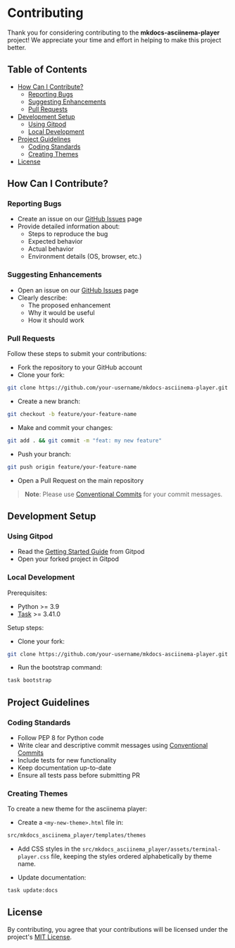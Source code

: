 # Contributing

Thank you for considering contributing to the **mkdocs-asciinema-player** project! We appreciate your time and effort in helping to make this project better.

## Table of Contents

- [How Can I Contribute?](#how-can-i-contribute)
    - [Reporting Bugs](#reporting-bugs)
    - [Suggesting Enhancements](#suggesting-enhancements)
    - [Pull Requests](#pull-requests)
- [Development Setup](#development-setup)
    - [Using Gitpod](#using-gitpod)
    - [Local Development](#local-development)
- [Project Guidelines](#project-guidelines)
    - [Coding Standards](#coding-standards)
    - [Creating Themes](#creating-themes)
- [License](#license)

## How Can I Contribute?

### Reporting Bugs

- Create an issue on our [GitHub Issues](https://github.com/pa-decarvalho/mkdocs-asciinema-player/issues) page
- Provide detailed information about:
    - Steps to reproduce the bug
    - Expected behavior
    - Actual behavior
    - Environment details (OS, browser, etc.)

### Suggesting Enhancements

- Open an issue on our [GitHub Issues](https://github.com/pa-decarvalho/mkdocs-asciinema-player/issues) page
- Clearly describe:
    - The proposed enhancement
    - Why it would be useful
    - How it should work

### Pull Requests

Follow these steps to submit your contributions:

- Fork the repository to your GitHub account
- Clone your fork:

```sh
git clone https://github.com/your-username/mkdocs-asciinema-player.git
```

- Create a new branch:

```sh
git checkout -b feature/your-feature-name
```

- Make and commit your changes:

```sh
git add . && git commit -m "feat: my new feature"
```

- Push your branch:

```sh
git push origin feature/your-feature-name
```

- Open a Pull Request on the main repository

> **Note**: Please use [Conventional Commits](https://www.conventionalcommits.org/en/v1.0.0/) for your commit messages.

## Development Setup

### Using Gitpod

- Read the [Getting Started Guide](https://www.gitpod.io/docs/introduction/getting-started) from Gitpod
- Open your forked project in Gitpod

### Local Development

Prerequisites:

- Python >= 3.9
- [Task](https://taskfile.dev/) >= 3.41.0

Setup steps:

- Clone your fork:

```sh
git clone https://github.com/your-username/mkdocs-asciinema-player.git
```

- Run the bootstrap command:

```sh
task bootstrap
```

## Project Guidelines

### Coding Standards

- Follow PEP 8 for Python code
- Write clear and descriptive commit messages using [Conventional Commits](https://www.conventionalcommits.org/en/v1.0.0/)
- Include tests for new functionality
- Keep documentation up-to-date
- Ensure all tests pass before submitting PR

### Creating Themes

To create a new theme for the asciinema player:

- Create a `<my-new-theme>.html` file in:

```sh
src/mkdocs_asciinema_player/templates/themes
```

- Add CSS styles in the `src/mkdocs_asciinema_player/assets/terminal-player.css` file, keeping the styles ordered alphabetically by theme name.

- Update documentation:

```sh
task update:docs
```

## License

By contributing, you agree that your contributions will be licensed under the project's [MIT License](https://github.com/pa-decarvalho/mkdocs-asciinema-player/blob/main/LICENSE).
